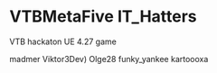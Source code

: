 # VTBMetaFive IT_Hatters
VTB hackaton UE 4.27 game

madmer
Viktor3Dev)
Olge28
funky_yankee
kartoooxa
